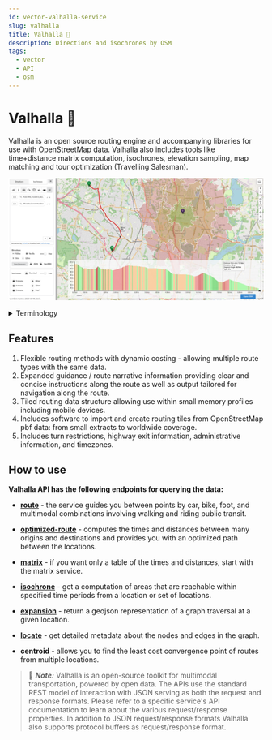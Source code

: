 ```yaml
---
id: vector-valhalla-service
slug: valhalla
title: Valhalla 🧭
description: Directions and isochrones by OSM
tags:
  - vector
  - API
  - osm
---
```


# Valhalla 🧭

Valhalla is an open source routing engine and accompanying libraries for use with OpenStreetMap data. Valhalla also includes tools like time+distance matrix computation, isochrones, elevation sampling, map matching and tour optimization (Travelling Salesman).

![Valhalla Demo App](../../../../static/img/openstreetmap/valhalla/valhalla.png)

<details>
  <summary>Terminology</summary>

* `break location` - the start or end point of a route.
* `cost` - fixed costs in seconds that are added to both the path cost and the estimated time.
* `costing model` - set of costs for particular methods of travel, such as automobile or pedestrian.
* `edge` - a line connected between nodes
* `factor` - multiply the cost along an edge or road section in a way that influences the path to favor or avoid a particular attribute
* `graph` - a set of edges connected by nodes used for building a route
* `location` - a latitude, longitude coordinate pair, specified in decimal degrees that determines the routing and order of navigation.
* `maneuver` - an operation to be performed during navigation, such as a turn, and the expected duration of the movement.
* `narration` - textual guidance describing the maneuver to be performed, such as a turn, distance to travel, and expected time.
* `path` - the sequence of edges forming a route
* `penalty` - fixed costs in seconds that are only added to the path cost. Penalties can influence the route path determination but do not add to the estimated time along the path.
* `route` - sequence of edges and maneuvers forming the best travel path between locations given the available road network, costs, influence factors, and other inputs.
* `short path` - a route that attempts to minimize distance traveled over the constituent edges, but may not be the shortest distance.
* `through location` - an optional location to influence the route to travel through that location.
* `tiled routing` - method of building a path on graph data that has been split into square cells.
* `time` - the number of seconds estimated to complete a maneuver or trip, including any additional costs.
* `trip` - results of an entire route, including locations, legs, and maneuvers.
* height - with respect to elevation, the height above or below sea level at a specific location (lat,lng).
* `height with range` - computing the range (cumulative distance) and height for a series of lat,lng pairs of a line or shape. This is very useful for charting/graphing.

</details>


## Features
1. Flexible routing methods with dynamic costing - allowing multiple route types with the same data.
2. Expanded guidance / route narrative information providing clear and concise instructions along the route as well as output tailored for navigation along the route.
3. Tiled routing data structure allowing use within small memory profiles including mobile devices.
4. Includes software to import and create routing tiles from OpenStreetMap pbf data: from small extracts to worldwide coverage.
5. Includes turn restrictions, highway exit information, administrative information, and timezones.

## How to use

**Valhalla API has the following endpoints for querying the data:**

* __[route](/docs/MapColonies/openstreetmap/valhalla/turn-by-turn/osm-valhalla-route)__ - the service guides you between points by car, bike, foot, and multimodal combinations involving walking and riding public transit.
* __[optimized-route](/docs/MapColonies/openstreetmap/valhalla/osm-valhalla-optimized-route)__ - computes the times and distances between many origins and destinations and provides you with an optimized path between the locations.
* __[matrix](/docs/MapColonies/openstreetmap/valhalla/osm-valhalla-matrix)__ - if you want only a table of the times and distances, start with the matrix service.
* __[isochrone](/docs/MapColonies/openstreetmap/valhalla/osm-valhalla-isochrone)__ - get a computation of areas that are reachable within specified time periods from a location or set of locations.
* __[expansion](/docs/MapColonies/openstreetmap/valhalla/osm-valhalla-expansion)__ - return a geojson representation of a graph traversal at a given location.
* __[locate](/docs/MapColonies/openstreetmap/valhalla/osm-valhalla-locate)__ - get detailed metadata about the nodes and edges in the graph.

* **centroid** - allows you to find the least cost convergence point of routes from multiple locations.

> 📝 **_Note:_** 
Valhalla is an open-source toolkit for multimodal transportation, powered by open data. The APIs use the standard REST model of interaction with JSON serving as both the request and response formats. Please refer to a specific service's API documentation to learn about the various request/response properties. In addition to JSON request/response formats Valhalla also supports protocol buffers as request/response format.